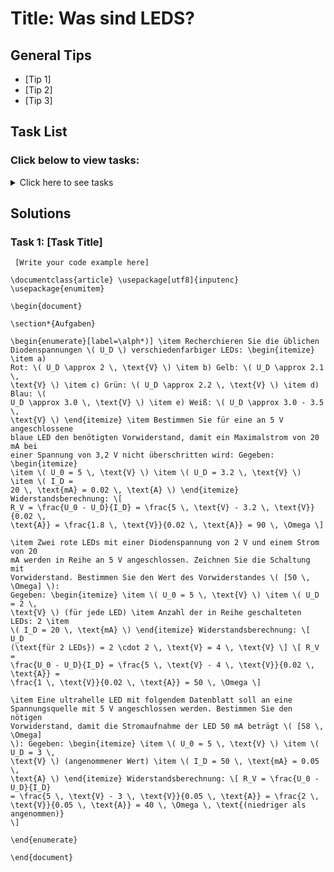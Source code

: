 # Title: Was sind LEDS?

## General Tips
- [Tip 1]
- [Tip 2]
- [Tip 3]

## Task List
### Click below to view tasks:
<details>
  <summary>Click here to see tasks</summary>
  - 

    Recherchieren Sie die üblichen Diodenspannungen UDUD​ verschiedenfarbiger LEDs: a) rot, b) gelb, c) grün, d) blau, e) weiß.
    Bestimmen Sie für eine an 5V angeschlossene blaue LED den benötigten Vorwiderstand, damit ein Maximalstrom von 20 mA bei einer Spannung von 3,2 V nicht überschritten wird.
    Zwei rote LEDs mit einer Diodenspannung von 2 V und einem Strom von 20 mA werden in Reihe an 5 V angeschlossen. Zeichnen Sie die Schaltung mit Vorwiderstand. Bestimmen Sie den Wert des Vorwiderstandes [50Ω].
    Eine ultrahelle LED mit folgendem Datenblatt soll an eine Spannungsquelle mit 5 V angeschlossen werden. Bestimmen Sie den nötigen Vorwiderstand, damit die Stromaufnahme der LED 50 mA beträgt [58Ω].
  
</details>

## Solutions

### Task 1: [Task Title]
```Arduino
 [Write your code example here]

\documentclass{article} \usepackage[utf8]{inputenc} \usepackage{enumitem}

\begin{document}

\section*{Aufgaben}

\begin{enumerate}[label=\alph*)] \item Recherchieren Sie die üblichen
Diodenspannungen \( U_D \) verschiedenfarbiger LEDs: \begin{itemize} \item a)
Rot: \( U_D \approx 2 \, \text{V} \) \item b) Gelb: \( U_D \approx 2.1 \,
\text{V} \) \item c) Grün: \( U_D \approx 2.2 \, \text{V} \) \item d) Blau: \(
U_D \approx 3.0 \, \text{V} \) \item e) Weiß: \( U_D \approx 3.0 - 3.5 \,
\text{V} \) \end{itemize} \item Bestimmen Sie für eine an 5 V angeschlossene
blaue LED den benötigten Vorwiderstand, damit ein Maximalstrom von 20 mA bei
einer Spannung von 3,2 V nicht überschritten wird: Gegeben: \begin{itemize}
\item \( U_0 = 5 \, \text{V} \) \item \( U_D = 3.2 \, \text{V} \) \item \( I_D =
20 \, \text{mA} = 0.02 \, \text{A} \) \end{itemize} Widerstandsberechnung: \[
R_V = \frac{U_0 - U_D}{I_D} = \frac{5 \, \text{V} - 3.2 \, \text{V}}{0.02 \,
\text{A}} = \frac{1.8 \, \text{V}}{0.02 \, \text{A}} = 90 \, \Omega \]

\item Zwei rote LEDs mit einer Diodenspannung von 2 V und einem Strom von 20
mA werden in Reihe an 5 V angeschlossen. Zeichnen Sie die Schaltung mit
Vorwiderstand. Bestimmen Sie den Wert des Vorwiderstandes \( [50 \, \Omega] \):
Gegeben: \begin{itemize} \item \( U_0 = 5 \, \text{V} \) \item \( U_D = 2 \,
\text{V} \) (für jede LED) \item Anzahl der in Reihe geschalteten LEDs: 2 \item
\( I_D = 20 \, \text{mA} \) \end{itemize} Widerstandsberechnung: \[ U_D
(\text{für 2 LEDs}) = 2 \cdot 2 \, \text{V} = 4 \, \text{V} \] \[ R_V =
\frac{U_0 - U_D}{I_D} = \frac{5 \, \text{V} - 4 \, \text{V}}{0.02 \, \text{A}} =
\frac{1 \, \text{V}}{0.02 \, \text{A}} = 50 \, \Omega \]

\item Eine ultrahelle LED mit folgendem Datenblatt soll an eine
Spannungsquelle mit 5 V angeschlossen werden. Bestimmen Sie den nötigen
Vorwiderstand, damit die Stromaufnahme der LED 50 mA beträgt \( [58 \, \Omega]
\): Gegeben: \begin{itemize} \item \( U_0 = 5 \, \text{V} \) \item \( U_D = 3 \,
\text{V} \) (angenommener Wert) \item \( I_D = 50 \, \text{mA} = 0.05 \,
\text{A} \) \end{itemize} Widerstandsberechnung: \[ R_V = \frac{U_0 - U_D}{I_D}
= \frac{5 \, \text{V} - 3 \, \text{V}}{0.05 \, \text{A}} = \frac{2 \,
\text{V}}{0.05 \, \text{A}} = 40 \, \Omega \, \text{(niedriger als angenommen)}
\]

\end{enumerate}

\end{document}